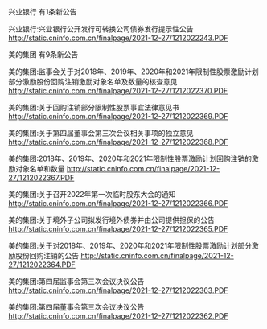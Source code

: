 兴业银行 有1条新公告 

兴业银行:兴业银行公开发行可转换公司债券发行提示性公告 http://static.cninfo.com.cn/finalpage/2021-12-27/1212022243.PDF 

美的集团 有9条新公告 

美的集团:监事会关于对2018年、2019年、2020年和2021年限制性股票激励计划部分激励股份回购注销激励对象名单及数量的核查意见 http://static.cninfo.com.cn/finalpage/2021-12-27/1212022370.PDF 

美的集团:关于回购注销部分限制性股票事宜法律意见书 http://static.cninfo.com.cn/finalpage/2021-12-27/1212022369.PDF 

美的集团:关于第四届董事会第三次会议相关事项的独立意见 http://static.cninfo.com.cn/finalpage/2021-12-27/1212022368.PDF 

美的集团:2018年、2019年、2020年和2021年限制性股票激励计划回购注销的激励对象名单和数量 http://static.cninfo.com.cn/finalpage/2021-12-27/1212022367.PDF 

美的集团:关于召开2022年第一次临时股东大会的通知 http://static.cninfo.com.cn/finalpage/2021-12-27/1212022366.PDF 

美的集团:关于境外子公司拟发行境外债券并由公司提供担保的公告 http://static.cninfo.com.cn/finalpage/2021-12-27/1212022365.PDF 

美的集团:关于对2018年、2019年、2020年和2021年限制性股票激励计划部分激励股份回购注销的公告 http://static.cninfo.com.cn/finalpage/2021-12-27/1212022364.PDF 

美的集团:第四届监事会第三次会议决议公告 http://static.cninfo.com.cn/finalpage/2021-12-27/1212022363.PDF 

美的集团:第四届董事会第三次会议决议公告 http://static.cninfo.com.cn/finalpage/2021-12-27/1212022362.PDF 

